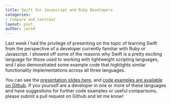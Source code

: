 ```yaml
---
title: Swift for Javascript and Ruby Developers
categories:
- Compare and Contrast
layout: post
author: jared
---
```


Last week I had the privilege of presenting on the topic of learning Swift from the perspective of a developer currently familiar with Ruby or Javascript. I showed off some of the reasons why Swift is a pretty exciting language for those used to working with lightweight scripting languages, and I also demonstrated some example code that highlights similar functionality implementations across all three languages.

You can see the [presentation slides here][1], and [code examples are available on Github][2]. If you yourself are a developer in one or more of these languages and have suggestions for further code examples or useful comparisons, please submit a pull request on Github and let me know!

[1]:	http://slides.com/jaredwhite/swift
[2]:	https://github.com/whitefusionhq/swift-for-ruby-and-js-devs